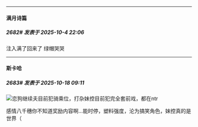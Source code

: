 ﻿
*****

####  满月诗篇  
##### 2682#       发表于 2025-10-4 22:06

注入满了回来了
绿帽哭哭

*****

####  斯卡哈  
##### 2683#       发表于 2025-10-18 09:11

<img src="https://static.stage1st.com/image/smiley/face2017/037.png" referrerpolicy="no-referrer">恋狗继续夫目前犯骑乘位，打杂妹控目前犯完全套前戏，都在ntr

感情八千穗你不知道奖励内容啊...能时停，塑料强度，沦为搞笑角色，妹控真的是世界（

